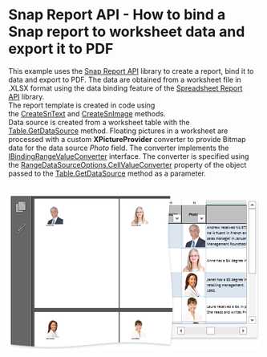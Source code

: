 # Snap Report API - How to bind a Snap report to worksheet data and export it to PDF


This example uses the <a href="http://help.devexpress.com/#DocumentServer/CustomDocument15188">Snap Report API</a> library to create a report, bind it to data and export to PDF. The data are obtained from a worksheet file in .XLSX format using the data binding feature of the <a href="http://help.devexpress.com/#DocumentServer/CustomDocument14912">Spreadsheet Report API</a> library.<br>The report template is created in code using the <a href="http://help.devexpress.com/#WindowsForms/DevExpressSnapCoreAPIISnapFieldOwner_CreateSnTexttopic">CreateSnText</a> and <a href="http://help.devexpress.com/#WindowsForms/DevExpressSnapCoreAPIISnapFieldOwner_CreateSnImagetopic">CreateSnImage</a> methods.<br>Data source is created from a worksheet table with the <a href="http://help.devexpress.com/#CoreLibraries/DevExpressSpreadsheetTable_GetDataSourcetopic">Table.GetDataSource</a> method. Floating pictures in a worksheet are processed with a custom <strong>XPictureProvider </strong>converter to provide Bitmap data for the data source <em>Photo</em> field. The converter implements the <a href="http://help.devexpress.com/#CoreLibraries/clsDevExpressSpreadsheetIBindingRangeValueConvertertopic">IBindingRangeValueConverter</a> interface. The converter is specified using the <a href="http://help.devexpress.com/#CoreLibraries/DevExpressSpreadsheetDataSourceOptionsBase_CellValueConvertertopic">RangeDataSourceOptions.CellValueConverter</a> property of the object passed to the <a href="http://help.devexpress.com/#CoreLibraries/DevExpressSpreadsheetTable_GetDataSourcetopic">Table.GetDataSource</a> method as a parameter.<br><br><br><img src="https://raw.githubusercontent.com/DevExpress-Examples/document-server-create-a-snap-report-bind-it-to-worksheet-data-and-print-to-pdf-t518437/17.1.3+/media/5d33ae05-4099-11e7-80c0-00155d624807.png">

<br/>


